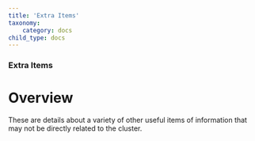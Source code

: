 ```yaml
---
title: 'Extra Items'
taxonomy:
    category: docs
child_type: docs
---
```


### Extra Items

# Overview

These are details about a variety of other useful items of information that may not be directly related to the cluster.

